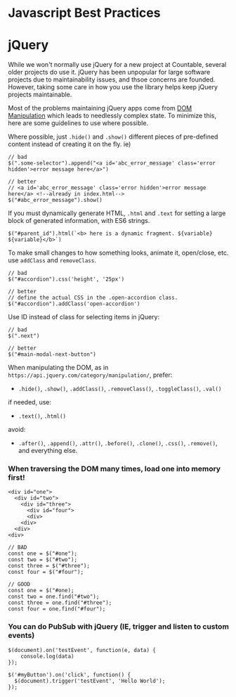 # Javascript Best Practices

# jQuery

While we won't normally use jQuery for a new project at Countable, several older projects do use it. jQuery has been unpopular for large software projects due to maintainability issues, and thsoe concerns are founded. However, taking some care in how you use the library helps keep jQuery projects maintainable.

Most of the problems maintaining jQuery apps come from [DOM Manipulation](https://api.jquery.com/category/manipulation/) which leads to needlessly complex state. To minimize this, here are some guidelines to use where possible.

Where possible, just `.hide()` and `.show()` different pieces of pre-defined content instead of creating it on the fly. ie)

```
// bad
$(".some-selector").append("<a id='abc_error_message' class='error hidden'>error message here</a>")

// better
// <a id='abc_error_message' class='error hidden'>error message here</a> <!--already in index.html-->
$("#abc_error_message").show()
```

If you must dynamically generate HTML, `.html` and `.text` for setting a large block of generated information, with ES6 strings.
```
$("#parent_id").html(`<b> here is a dynamic fragment. ${variable} ${variable}</b>`)
```

To make small changes to how something looks, animate it, open/close, etc. use `addClass` and `removeClass`.

```
// bad
$("#accordion").css('height', '25px')

// better
// define the actual CSS in the .open-accordion class.
$("#accordion").addClass('open-accordion')
```

Use ID instead of class for selecting items in jQuery:
```
// bad
$(".next")

// better
$("#main-modal-next-button")
```

When manipulating the DOM, as in `https://api.jquery.com/category/manipulation/`, prefer:

  * `.hide()`, `.show()`, `.addClass()`, `.removeClass()`, `.toggleClass()`, `.val()`

if needed, use:
  * `.text()`, `.html()`

avoid:

  * `.after()`, `.append()`, `.attr()`, `.before()`, `.clone()`, `.css()`, `.remove()`, and everything else.

### When traversing the DOM many times, load one into memory first!
```
<div id="one">
  <div id="two">
    <div id="three">
      <div id="four">
      <div>
    <div>
  <div>
<div>
```


```
// BAD
const one = $("#one");
const two = $("#two");
const three = $("#three");
const four = $("#four");

// GOOD
const one = $("#one);
const two = one.find("#two");
const three = one.find("#three");
const four = one.find("#four");

```

### You can do PubSub with jQuery (IE, trigger and listen to custom events)

```
$(document).on('testEvent', function(e, data) { 
    console.log(data)
});

$('#myButton').on('click', function() {
  $(document).trigger('testEvent', 'Hello World');
});
```
